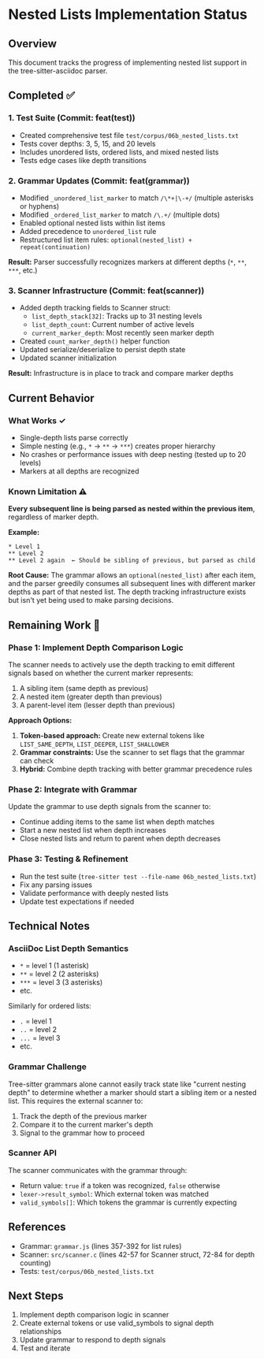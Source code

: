 # Nested Lists Implementation Status

## Overview
This document tracks the progress of implementing nested list support in the tree-sitter-asciidoc parser.

## Completed ✅

### 1. Test Suite (Commit: feat(test))
- Created comprehensive test file `test/corpus/06b_nested_lists.txt`
- Tests cover depths: 3, 5, 15, and 20 levels
- Includes unordered lists, ordered lists, and mixed nested lists
- Tests edge cases like depth transitions

### 2. Grammar Updates (Commit: feat(grammar))
- Modified `_unordered_list_marker` to match `/\*+|\-+/` (multiple asterisks or hyphens)
- Modified `_ordered_list_marker` to match `/\.+/` (multiple dots)
- Enabled optional nested lists within list items
- Added precedence to `unordered_list` rule
- Restructured list item rules: `optional(nested_list) + repeat(continuation)`

**Result:** Parser successfully recognizes markers at different depths (`*`, `**`, `***`, etc.)

### 3. Scanner Infrastructure (Commit: feat(scanner))
- Added depth tracking fields to Scanner struct:
  - `list_depth_stack[32]`: Tracks up to 31 nesting levels
  - `list_depth_count`: Current number of active levels
  - `current_marker_depth`: Most recently seen marker depth
- Created `count_marker_depth()` helper function
- Updated serialize/deserialize to persist depth state
- Updated scanner initialization

**Result:** Infrastructure is in place to track and compare marker depths

## Current Behavior

### What Works ✓
- Single-depth lists parse correctly
- Simple nesting (e.g., `*` → `**` → `***`) creates proper hierarchy
- No crashes or performance issues with deep nesting (tested up to 20 levels)
- Markers at all depths are recognized

### Known Limitation ⚠️
**Every subsequent line is being parsed as nested within the previous item**, regardless of marker depth.

**Example:**
```asciidoc
* Level 1
** Level 2
** Level 2 again  ← Should be sibling of previous, but parsed as child
```

**Root Cause:** The grammar allows an `optional(nested_list)` after each item, and the parser greedily consumes all subsequent lines with different marker depths as part of that nested list. The depth tracking infrastructure exists but isn't yet being used to make parsing decisions.

## Remaining Work 🚧

### Phase 1: Implement Depth Comparison Logic
The scanner needs to actively use the depth tracking to emit different signals based on whether the current marker represents:
1. A sibling item (same depth as previous)
2. A nested item (greater depth than previous)
3. A parent-level item (lesser depth than previous)

**Approach Options:**
1. **Token-based approach:** Create new external tokens like `LIST_SAME_DEPTH`, `LIST_DEEPER`, `LIST_SHALLOWER`
2. **Grammar constraints:** Use the scanner to set flags that the grammar can check
3. **Hybrid:** Combine depth tracking with better grammar precedence rules

### Phase 2: Integrate with Grammar
Update the grammar to use depth signals from the scanner to:
- Continue adding items to the same list when depth matches
- Start a new nested list when depth increases
- Close nested lists and return to parent when depth decreases

### Phase 3: Testing & Refinement
- Run the test suite (`tree-sitter test --file-name 06b_nested_lists.txt`)
- Fix any parsing issues
- Validate performance with deeply nested lists
- Update test expectations if needed

## Technical Notes

### AsciiDoc List Depth Semantics
- `*` = level 1 (1 asterisk)
- `**` = level 2 (2 asterisks)
- `***` = level 3 (3 asterisks)
- etc.

Similarly for ordered lists:
- `.` = level 1
- `..` = level 2
- `...` = level 3
- etc.

### Grammar Challenge
Tree-sitter grammars alone cannot easily track state like "current nesting depth" to determine whether a marker should start a sibling item or a nested list. This requires the external scanner to:
1. Track the depth of the previous marker
2. Compare it to the current marker's depth
3. Signal to the grammar how to proceed

### Scanner API
The scanner communicates with the grammar through:
- Return value: `true` if a token was recognized, `false` otherwise
- `lexer->result_symbol`: Which external token was matched
- `valid_symbols[]`: Which tokens the grammar is currently expecting

## References
- Grammar: `grammar.js` (lines 357-392 for list rules)
- Scanner: `src/scanner.c` (lines 42-57 for Scanner struct, 72-84 for depth counting)
- Tests: `test/corpus/06b_nested_lists.txt`

## Next Steps
1. Implement depth comparison logic in scanner
2. Create external tokens or use valid_symbols to signal depth relationships
3. Update grammar to respond to depth signals
4. Test and iterate
